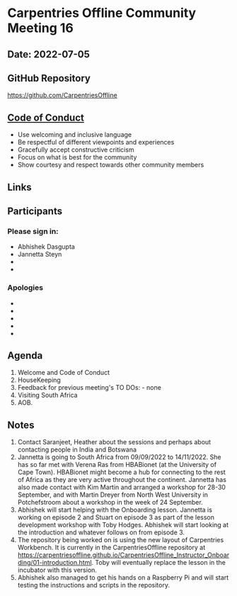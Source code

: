 # Carpentries Offline Community Meeting 16
## Date: 2022-07-05

## GitHub Repository
https://github.com/CarpentriesOffline

## [Code of Conduct](https://docs.carpentries.org/topic_folders/policies/code-of-conduct.html)

* Use welcoming and inclusive language
* Be respectful of different viewpoints and experiences
* Gracefully accept constructive criticism
* Focus on what is best for the community
* Show courtesy and respect towards other community members

## Links

## Participants
### Please sign in:
*  Abhishek Dasgupta
* Jannetta Steyn
* 
* 

### Apologies
* 
* 
* 
* 
* 

## Agenda
1. Welcome and Code of Conduct
2. HouseKeeping
3. Feedback for previous meeting's TO DOs: - none
4. Visiting South Africa
7. AOB. 
    
## Notes

1. Contact Saranjeet, Heather about the sessions and perhaps about contacting people in India and Botswana
2. Jannetta is going to South Africa from 09/09/2022 to 14/11/2022. She has so far met with Verena Ras from HBABionet (at the University of Cape Town). HBABionet might become a hub for connecting to the rest of Africa as they are very active throughout the continent. Jannetta has also made contact with Kim Martin and arranged a workshop for 28-30 September, and with Martin Dreyer from North West University in Potchefstroom about a workshop in the week of 24 September.
3. Abhishek will start helping with the Onboarding lesson. Jannetta is working on episode 2 and Stuart on episode 3 as part of the lesson development workshop with Toby Hodges. Abhishek will start looking at the introduction and whatever follows on from episode 3.
4. The repository being worked on is using the new layout of Carpentries Workbench. It is currently in the CarpentriesOffline repository at https://carpentriesoffline.github.io/CarpentriesOffline_Instructor_Onboarding/01-introduction.html. Toby will eventually replace the lesson in the incubator with this version.
5. Abhishek also managed to get his hands on a Raspberry Pi and will start testing the instructions and scripts in the repository.
